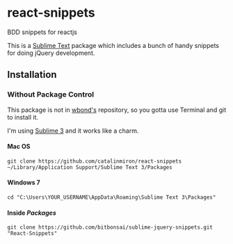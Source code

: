 # react-snippets
BDD snippets for reactjs


This is a [Sublime Text][sublime] package which includes a bunch of handy snippets for doing jQuery development.

## Installation ##

### Without Package Control ###

This package is not in [wbond's][package_control] repository, so you gotta use Terminal and git to install it. 


I'm using [Sublime 3][sublime3] and it works like a charm.

#### Mac OS ####
    git clone https://github.com/catalinmiron/react-snippets ~/Library/Application Support/Sublime Text 3/Packages

    
#### Windows 7 ####
    
    cd "C:\Users\YOUR_USERNAME\AppData\Roaming\Sublime Text 3\Packages"
    
#### Inside _Packages_ ####
    
    git clone https://github.com/bitbonsai/sublime-jquery-snippets.git "React-Snippets"


[sublime]: http://www.sublimetext.com/
[sublime3]: http://www.sublimetext.com/3
[package_control]: http://wbond.net/sublime_packages/package_control
